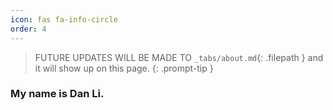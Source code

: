 ```yaml
---
icon: fas fa-info-circle
order: 4
---
```


> FUTURE UPDATES WILL BE MADE TO `_tabs/about.md`{: .filepath } and it will show up on this page.
{: .prompt-tip }

### My name is Dan Li.
